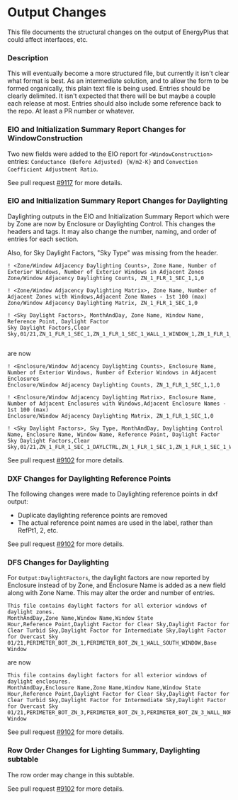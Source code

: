 Output Changes
==============

This file documents the structural changes on the output of EnergyPlus that could affect interfaces, etc.

### Description

This will eventually become a more structured file, but currently it isn't clear what format is best. As an intermediate solution, and to allow the form to be formed organically, this plain text file is being used. Entries should be clearly delimited.  It isn't expected that there will be but maybe a couple each release at most. Entries should also include some reference back to the repo.  At least a PR number or whatever.

### EIO and Initialization Summary Report Changes for WindowConstruction

Two new fields were added to the EIO report for `<WindowConstruction>` entries:
`Conductance (Before Adjusted) {W/m2-K}` and `Convection Coefficient Adjustment Ratio`.

See pull request [#9117](https://github.com/NREL/EnergyPlus/pull/9117/files) for more details.


### EIO and Initialization Summary Report Changes for Daylighting

Daylighting outputs in the EIO and Initialization Summary Report which were by Zone are now by Enclosure or Daylighting Control. 
This changes the headers and tags. It may also change the number, naming, and order of entries for each section.

Also, for Sky Daylight Factors, "Sky Type" was missing from the header.

```
! <Zone/Window Adjacency Daylighting Counts>, Zone Name, Number of Exterior Windows, Number of Exterior Windows in Adjacent Zones
Zone/Window Adjacency Daylighting Counts, ZN_1_FLR_1_SEC_1,1,0

! <Zone/Window Adjacency Daylighting Matrix>, Zone Name, Number of Adjacent Zones with Windows,Adjacent Zone Names - 1st 100 (max)
Zone/Window Adjacency Daylighting Matrix, ZN_1_FLR_1_SEC_1,0

! <Sky Daylight Factors>, MonthAndDay, Zone Name, Window Name, Reference Point, Daylight Factor
Sky Daylight Factors,Clear Sky,01/21,ZN_1_FLR_1_SEC_1,ZN_1_FLR_1_SEC_1_WALL_1_WINDOW_1,ZN_1_FLR_1_SEC_1_DAYLREFPT1,0.1352


```

are now

```
! <Enclosure/Window Adjacency Daylighting Counts>, Enclosure Name, Number of Exterior Windows, Number of Exterior Windows in Adjacent Enclosures
Enclosure/Window Adjacency Daylighting Counts, ZN_1_FLR_1_SEC_1,1,0

! <Enclosure/Window Adjacency Daylighting Matrix>, Enclosure Name, Number of Adjacent Enclosures with Windows,Adjacent Enclosure Names - 1st 100 (max)
Enclosure/Window Adjacency Daylighting Matrix, ZN_1_FLR_1_SEC_1,0

! <Sky Daylight Factors>, Sky Type, MonthAndDay, Daylighting Control Name, Enclosure Name, Window Name, Reference Point, Daylight Factor
Sky Daylight Factors,Clear Sky,01/21,ZN_1_FLR_1_SEC_1_DAYLCTRL,ZN_1_FLR_1_SEC_1,ZN_1_FLR_1_SEC_1_WALL_1_WINDOW_1,ZN_1_FLR_1_SEC_1_DAYLREFPT1,0.1352
```

See pull request [#9102](https://github.com/NREL/EnergyPlus/pull/9102/files) for more details.


### DXF Changes for Daylighting Reference Points

The following changes were made to Daylighting reference points in dxf output:
  * Duplicate daylighting reference points are removed
  * The actual reference point names are used in the label, rather than RefPt1, 2, etc.

See pull request [#9102](https://github.com/NREL/EnergyPlus/pull/9102/files) for more details.

### DFS Changes for Daylighting

For `Output:DaylightFactors`, the daylight factors are now reported by Enclosure instead of by Zone, and Enclosure Name is added as a new field along with Zone Name.
This may alter the order and number of entries.

```
This file contains daylight factors for all exterior windows of daylight zones.
MonthAndDay,Zone Name,Window Name,Window State
Hour,Reference Point,Daylight Factor for Clear Sky,Daylight Factor for Clear Turbid Sky,Daylight Factor for Intermediate Sky,Daylight Factor for Overcast Sky
01/21,PERIMETER_BOT_ZN_1,PERIMETER_BOT_ZN_1_WALL_SOUTH_WINDOW,Base Window
```

are now

```
This file contains daylight factors for all exterior windows of daylight enclosures.
MonthAndDay,Enclosure Name,Zone Name,Window Name,Window State
Hour,Reference Point,Daylight Factor for Clear Sky,Daylight Factor for Clear Turbid Sky,Daylight Factor for Intermediate Sky,Daylight Factor for Overcast Sky
01/21,PERIMETER_BOT_ZN_3,PERIMETER_BOT_ZN_3,PERIMETER_BOT_ZN_3_WALL_NORTH_WINDOW,Base Window
```

See pull request [#9102](https://github.com/NREL/EnergyPlus/pull/9102/files) for more details.

### Row Order Changes for Lighting Summary, Daylighting subtable

The row order may change in this subtable.

See pull request [#9102](https://github.com/NREL/EnergyPlus/pull/9102/files) for more details.

